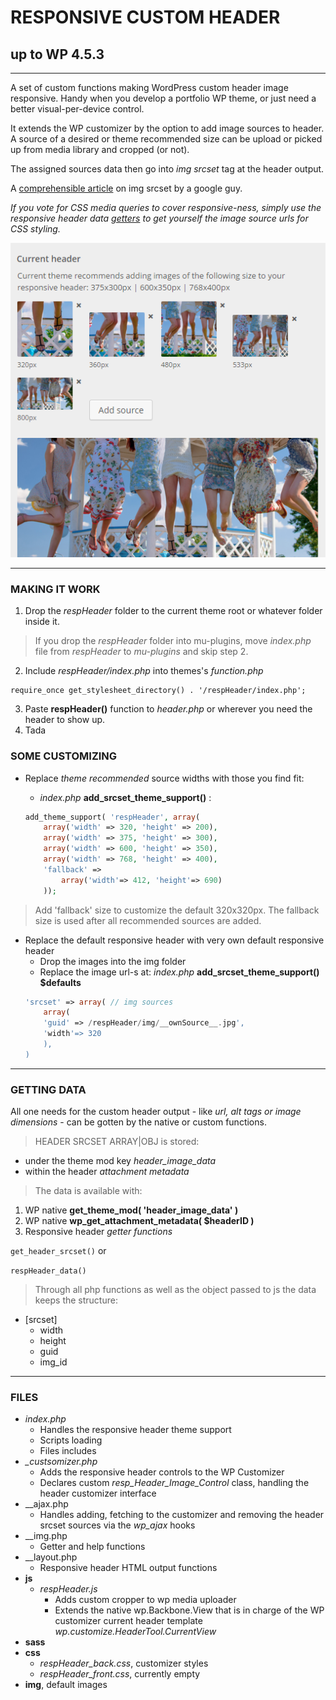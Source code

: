 # RESPONSIVE CUSTOM HEADER
## up to WP 4.5.3
***
A set of custom functions making WordPress custom header image responsive. Handy when you develop a portfolio WP theme, or just need a better visual-per-device control.

It extends the WP customizer by the option to add image sources to header. A source of a desired or theme recommended size can be upload or picked up from media library and cropped (or not).

The assigned sources data then go into _img srcset_ tag at the header output. 

A [comprehensible article](https://jakearchibald.com/2015/anatomy-of-responsive-images/) on img srcset by a google guy.

*If you vote for CSS media queries to cover responsive-ness, simply use the responsive header data [getters](#getting-data) to get yourself the image source urls for CSS styling.*

![Responsive Custom Header for WP](img/respHeader.png)

***  
  
### MAKING IT WORK

1. Drop the _respHeader_ folder to the current theme root or whatever folder inside it. 

> If you drop the _respHeader_ folder into mu-plugins, move _index.php_ file from _respHeader_ to _mu-plugins_ and skip step 2.

2. Include _respHeader/index.php_ into themes's _function.php_
```
require_once get_stylesheet_directory() . '/respHeader/index.php';
```
3. Paste __respHeader()__ function to _header.php_ or wherever you need the header to show up.
4. Tada


### SOME CUSTOMIZING
* Replace _theme recommended_ source widths with those you find fit:

    * _index.php_ __add_srcset_theme_support()__ : 
    ```php
    add_theme_support( 'respHeader', array(
        array('width' => 320, 'height' => 200),
        array('width' => 375, 'height' => 300),
        array('width' => 600, 'height' => 350),
        array('width' => 768, 'height' => 400),
        'fallback' => 
            array('width'=> 412, 'height'=> 690)
        ));
    ```
> Add 'fallback' size to customize the default 320x320px. The fallback size is used after all recommended sources are added.

* Replace the default responsive header with very own default responsive header
    * Drop the images into the img folder
    * Replace the image url-s at: _index.php_ __add_srcset_theme_support()__ __$defaults__
    ```php
    'srcset' => array( // img sources
        array(
        'guid' => /respHeader/img/__ownSource__.jpg',
        'width'=> 320
        ),
    )
    ```

*** 

### <a name="getting-data"></a>GETTING DATA

All one needs for the custom header output - like _url, alt tags or image dimensions_ - can be gotten by the native or custom functions.

> HEADER SRCSET ARRAY|OBJ is stored:

* under the theme mod key _header\_image\_data_
* within the header _attachment metadata_ 

> The data is available with:

1. WP native __get\_theme\_mod( 'header_image_data' )__
2. WP native __wp\_get\_attachment\_metadata( $headerID )__
3. Responsive header _getter functions_

`get_header_srcset()` or 

`respHeader_data()` 


> Through all php functions as well as the object passed to js the data keeps the structure:

* [srcset]
    * width
    * height
    * guid
    * img\_id

***

### FILES

* _index.php_
    * Handles the responsive header theme support
    * Scripts loading
    * Files includes
* _\_custsomizer.php_
    * Adds the responsive header controls to the WP Customizer
    * Declares custom _resp\_Header\_Image_Control_ class, handling the header customizer interface
* _\_ajax.php
    * Handles adding, fetching to the customizer and removing the header srcset sources via the _wp\_ajax_ hooks
* _\_img.php
    * Getter and help functions
* _\_layout.php
    * Responsive header HTML output functions
* __js__
    * _respHeader.js_
        * Adds custom cropper to wp media uploader
        * Extends the native wp.Backbone.View that is in charge of the WP customizer current header template _wp.customize.HeaderTool.CurrentView_
* __sass__
* __css__
    * _respHeader\_back.css_, customizer styles
    * _respHeader\_front.css_, currently empty
* __img__, default images